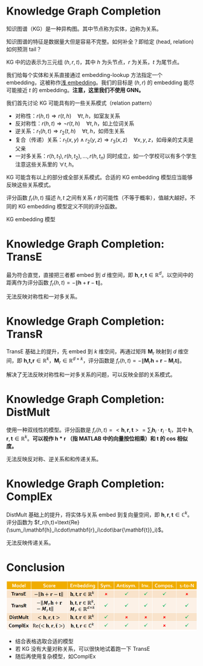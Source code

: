 # Knowledge Graph Completion

知识图谱（KG）是一种异构图。其中节点称为实体，边称为关系。

知识图谱的特征是数据量大但是容易不完整。如何补全？即给定 (head, relation) 如何预测 tail？

KG 中的边表示为三元组 $(h,r,t)$，其中 $h$ 为头节点，$r$ 为关系，$t$ 为尾节点。

我们给每个实体和关系直接通过 embedding-lookup 方法指定一个 embedding，这被称作[浅 embedding](03%20-%20Node%20Embeddings.md#^934fbd)。我们的目标是 $(h,r)$ 的 embedding 能尽可能接近 $t$ 的 embedding。**注意，这里我们不使用 GNN。**

我们首先讨论 KG 可能具有的一些关系模式（relation pattern）
* 对称性：$r (h, t)\Rightarrow r(t,h)\quad\forall t,h$，如室友关系
* 反对称性：$r (h, t)\Rightarrow \neg r(t,h)\quad\forall t,h$，如上位词关系
* 逆关系：$r_1 (h, t)\Rightarrow r_2(t,h)\quad\forall t,h$，如师生关系
* 复合（传递）关系：$r_1(x,y)\wedge r_2(y,z)\Rightarrow r_3(x,z)\quad\forall x,y,z$，如母亲的丈夫是父亲
* 一对多关系：$r (h, t_1),r (h, t_2),...,r (h, t_n)$ 同时成立，如一个学校可以有多个学生
注意这些关系里的 $\forall t,h$。

KG 可能含有以上的部分或全部关系模式。合适的 KG embedding 模型应当能够反映这些关系模式。

评分函数 $f_r(h,t)$ 描述 $h,t$ 之间有关系 $r$ 的可能性（不等于概率），值越大越好。不同的 KG embedding 模型定义不同的评分函数。

KG embedding 模型

# Knowledge Graph Completion: TransE

最为符合直觉，直接把三者都 embed 到 $d$ 维空间，即 $\textbf{h},\textbf{r},\textbf{t}\in\mathbb{R}^d$。以空间中的距离作为评分函数 $f_r(h,t)=-\|\textbf{h}+\textbf{r}-\textbf{t}\|$。

无法反映对称性和一对多关系。

# Knowledge Graph Completion: TransR

TransE 基础上的提升，先 embed 到 $k$ 维空间，再通过矩阵 $\mathbf{M}_r$ 映射到 $d$ 维空间，即 $\textbf{h,t,r}\in\mathbb{R}^k$，$\mathbf{M}_r\in\mathbb{R}^{d\times k}$，评分函数是 $f_r(h,t)=-\|\boldsymbol{M}_r\textbf{h}+\textbf{r} -\boldsymbol{M}_r\textbf{t}\|$。

解决了无法反映对称性和一对多关系的问题，可以反映全部的关系模式。

# Knowledge Graph Completion: DistMult

使用一种双线性的模型。评分函数是 $f_r(h,t)=<\textbf{h},\textbf{r},\textbf{t}>=\sum_i\textbf{h}_i\cdot\textbf{r}_i\cdot\textbf{t}_i$，其中 $\textbf{h},\textbf{r},\textbf{t}\in\mathbb{R}^k$。**可以视作 $\mathbf{h}*\mathbf{r}$ （指 MATLAB 中的向量按位相乘）和 $\mathbf{t}$ 的 cos 相似度。**

无法反映反对称、逆关系和和传递关系。

# Knowledge Graph Completion: ComplEx

DistMult 基础上的提升，将实体与关系 embed 到复向量空间，即 $\textbf{h},\textbf{r},\textbf{t}\in\mathbb{C}^k$。评分函数为 $f_r(h,t)=\text{Re}(\sum_i\mathbf{h}_i\cdot\mathbf{r}_i\cdot\bar{\mathbf{t}}_i)$。

无法反映传递关系。

# Conclusion

![](assets/Pasted%20image%2020230305214213.png)

* 结合表格选取合适的模型
* 若 KG 没有大量对称关系，可以很快地试着跑一下 TransE
* 随后再使用复杂模型，如ComplEx


